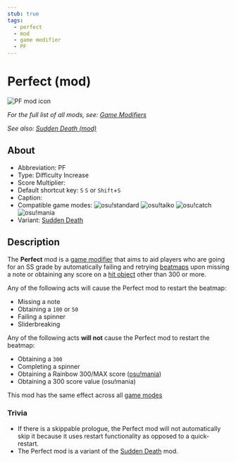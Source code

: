 ```yaml
---
stub: true
tags:
  - perfect
  - mod
  - game modifier
  - PF
---
```


# Perfect (mod)

![PF mod icon](/wiki/shared/mods/PF.png "Perfect (PF) mod icon")

*For the full list of all mods, see: [Game Modifiers](/wiki/Game_Modifiers)*

*See also: [Sudden Death (mod)](/wiki/Game_Modifiers/Sudden_Death)*

## About

- Abbreviation: PF
- Type: Difficulty Increase
- Score Multiplier: <!--placeholder (numbers may vary from game mode to game mode -->
- Default shortcut key: `S` `S` or `Shift`+`S`
- Caption: <!--placeholder-->
- Compatible game modes: ![][o!s] ![][o!t] ![][o!c] ![][o!m]
- Variant: [Sudden Death](/wiki/Game_Modifiers/Sudden_Death)

## Description

The **Perfect** mod is a [game modifier](/wiki/Game_Modifiers) that aims to aid players who are going for an SS grade by automatically failing and retrying [beatmaps](/wiki/Beatmaps) upon missing a note or obtaining any score on a [hit object](/wiki/Hit_object) other than 300 or more.

Any of the following acts will cause the Perfect mod to restart the beatmap:

- Missing a note
- Obtaining a `100` or `50`
- Failing a spinner
- Sliderbreaking

Any of the following acts **will not** cause the Perfect mod to restart the beatmap:

- Obtaining a `300`
- Completing a spinner
- Obtaining a Rainbow 300/MAX score ([osu!mania](/wiki/Game_Modes/))
- Obtaining a 300 score value (osu!mania)

This mod has the same effect across all [game modes](/wiki/Game_Modes)

### Trivia 

- If there is a skippable prologue, the Perfect mod will not automatically skip it because it uses restart functionality as opposed to a quick-restart.
- The Perfect mod is a variant of the [Sudden Death](/wiki/Game_Modifiers/Sudden_Death) mod.

[o!s]: /wiki/shared/mode/osu.png "osu!standard"
[o!t]: /wiki/shared/mode/taiko.png "osu!taiko"
[o!c]: /wiki/shared/mode/catch.png "osu!catch"
[o!m]: /wiki/shared/mode/mania.png "osu!mania"

<!--TO-DO:
- replace placeholders -->
